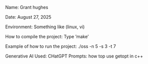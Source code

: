 Name: Grant hughes

Date: August 27, 2025

Environment: Something like (linux, vi)

How to compile the project: Type ’make’

Example of how to run the project: 
./oss -n 5 -s 3 -t 7



Generative AI Used: CHatGPT
Prompts:
how top use getopt in c++

